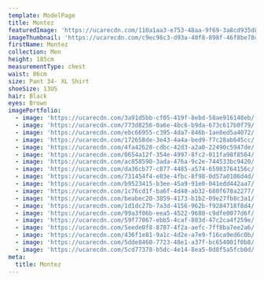```yaml
---
template: ModelPage
title: Montez
featuredImage: 'https://ucarecdn.com/110a1aa3-e753-48aa-9f69-3a8cd935d858/'
imageThumbnail: 'https://ucarecdn.com/c9ec98c3-d93a-40f8-898f-46f8be78de7d/'
firstName: Montez
collection: Men
height: 185cm
measurementType: chest
waist: 86cm
size: Pant 34- XL Shirt
shoeSize: 13US
hair: Black
eyes: Brown
imagePortfolio:
  - image: 'https://ucarecdn.com/3a91d5bb-cf05-419f-8ebd-58ae916148eb/'
  - image: 'https://ucarecdn.com/773d8256-0a6e-4bc6-b9da-673c617b0f79/'
  - image: 'https://ucarecdn.com/ebc66955-c395-4da7-846b-1ae8ed5a4072/'
  - image: 'https://ucarecdn.com/172658de-3e43-4a4a-bed9-f7c28ab645cc/'
  - image: 'https://ucarecdn.com/4fa42628-cdbc-42d3-a2a0-22490c5947de/'
  - image: 'https://ucarecdn.com/0654a12f-354e-4997-8fc2-011fa98f8564/'
  - image: 'https://ucarecdn.com/ac858590-3ada-476a-9c2e-744533bc9420/'
  - image: 'https://ucarecdn.com/da36cb77-c877-4485-a574-65983764156c/'
  - image: 'https://ucarecdn.com/731454f4-e83e-4fbc-8f98-0d57a0106d4d/'
  - image: 'https://ucarecdn.com/b9523415-b3ee-45a9-91e0-041edd442aa7/'
  - image: 'https://ucarecdn.com/1c76cd1f-ba6f-4d48-ab32-680f678a2277/'
  - image: 'https://ucarecdn.com/beabec20-3859-4173-b1b2-09e27fb8c3a1/'
  - image: 'https://ucarecdn.com/1d1dc27b-7a3d-4156-962b-f9284718f8d4/'
  - image: 'https://ucarecdn.com/99a3f06b-eea5-4522-9680-c9dfe0077d6f/'
  - image: 'https://ucarecdn.com/59f77067-ebb5-4caf-803d-47c2ca4f259e/'
  - image: 'https://ucarecdn.com/5eede0f8-8707-4f2a-aefc-7ff8ba7ee2a6/'
  - image: 'https://ucarecdn.com/436f1e81-9a1c-4d2e-a7e9-f16ca9ed6c0b/'
  - image: 'https://ucarecdn.com/5dde8460-7723-48e1-a37f-bc654001f0b8/'
  - image: 'https://ucarecdn.com/5cd77378-b5dc-4e14-8ea5-0d8f5a5fcb0d/'
meta:
  title: Montez
---
```


